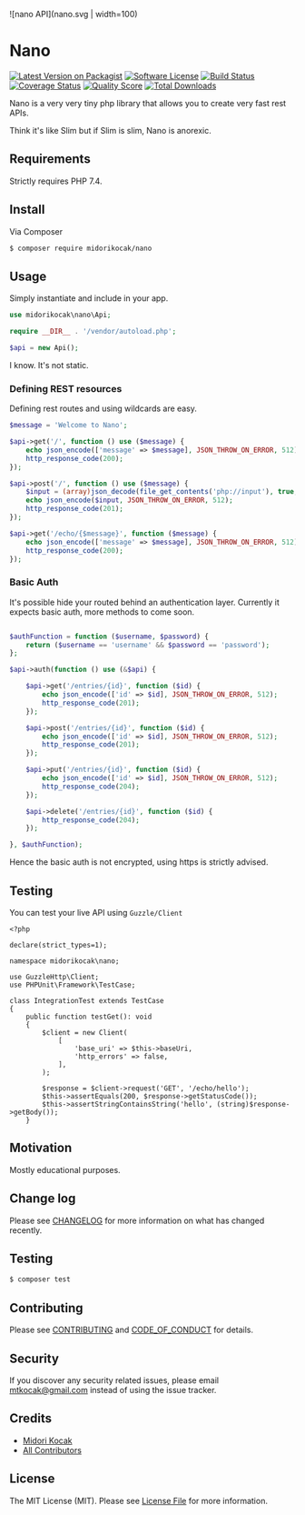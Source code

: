 ![nano API](nano.svg | width=100)
# Nano

[![Latest Version on Packagist][ico-version]][link-packagist]
[![Software License][ico-license]](LICENSE.md)
[![Build Status][ico-travis]][link-travis]
[![Coverage Status][ico-scrutinizer]][link-scrutinizer]
[![Quality Score][ico-code-quality]][link-code-quality]
[![Total Downloads][ico-downloads]][link-downloads]


Nano is a very very tiny php library that allows you to create very fast rest APIs. 

Think it's like Slim but if Slim is slim, Nano is anorexic.

## Requirements

Strictly requires PHP 7.4.

## Install

Via Composer

``` bash
$ composer require midorikocak/nano
```

## Usage

Simply instantiate and include in your app.

``` php
use midorikocak\nano\Api;

require __DIR__ . '/vendor/autoload.php';

$api = new Api();

```

I know. It's not static.

### Defining REST resources 

Defining rest routes and using wildcards are easy.

``` php
$message = 'Welcome to Nano';

$api->get('/', function () use ($message) {
    echo json_encode(['message' => $message], JSON_THROW_ON_ERROR, 512);
    http_response_code(200);
});

$api->post('/', function () use ($message) {
    $input = (array)json_decode(file_get_contents('php://input'), true, 512, JSON_THROW_ON_ERROR);
    echo json_encode($input, JSON_THROW_ON_ERROR, 512);
    http_response_code(201);
});

$api->get('/echo/{$message}', function ($message) {
    echo json_encode(['message' => $message], JSON_THROW_ON_ERROR, 512);
    http_response_code(200);
});

```

### Basic Auth

It's possible hide your routed behind an authentication layer. Currently it expects basic auth, more methods to come soon.

``` php

$authFunction = function ($username, $password) {
    return ($username == 'username' && $password == 'password');
};

$api->auth(function () use (&$api) {

    $api->get('/entries/{id}', function ($id) {
        echo json_encode(['id' => $id], JSON_THROW_ON_ERROR, 512);
        http_response_code(201);
    });

    $api->post('/entries/{id}', function ($id) {
        echo json_encode(['id' => $id], JSON_THROW_ON_ERROR, 512);
        http_response_code(201);
    });

    $api->put('/entries/{id}', function ($id) {
        echo json_encode(['id' => $id], JSON_THROW_ON_ERROR, 512);
        http_response_code(204);
    });

    $api->delete('/entries/{id}', function ($id) {
        http_response_code(204);
    });

}, $authFunction);
```

Hence the basic auth is not encrypted, using https is strictly advised.

## Testing

You can test your live API using `Guzzle/Client`

```
<?php

declare(strict_types=1);

namespace midorikocak\nano;

use GuzzleHttp\Client;
use PHPUnit\Framework\TestCase;

class IntegrationTest extends TestCase
{
    public function testGet(): void
    {
        $client = new Client(
            [
                'base_uri' => $this->baseUri,
                'http_errors' => false,
            ],
        );

        $response = $client->request('GET', '/echo/hello');
        $this->assertEquals(200, $response->getStatusCode());
        $this->assertStringContainsString('hello', (string)$response->getBody());
    }
```

## Motivation

Mostly educational purposes.

## Change log

Please see [CHANGELOG](CHANGELOG.md) for more information on what has changed recently.

## Testing

``` bash
$ composer test
```

## Contributing

Please see [CONTRIBUTING](CONTRIBUTING.md) and [CODE_OF_CONDUCT](CODE_OF_CONDUCT.md) for details.

## Security

If you discover any security related issues, please email mtkocak@gmail.com instead of using the issue tracker.

## Credits

- [Midori Kocak][link-author]
- [All Contributors][link-contributors]

## License

The MIT License (MIT). Please see [License File](LICENSE.md) for more information.

[ico-version]: https://img.shields.io/packagist/v/midorikocak/nano.svg?style=flat-square
[ico-license]: https://img.shields.io/badge/license-MIT-brightgreen.svg?style=flat-square
[ico-travis]: https://img.shields.io/travis/midorikocak/nano/master.svg?style=flat-square
[ico-scrutinizer]: https://img.shields.io/scrutinizer/coverage/g/midorikocak/nano.svg?style=flat-square
[ico-code-quality]: https://img.shields.io/scrutinizer/g/midorikocak/nano.svg?style=flat-square
[ico-downloads]: https://img.shields.io/packagist/dt/midorikocak/nano.svg?style=flat-square

[link-packagist]: https://packagist.org/packages/midorikocak/nano
[link-travis]: https://travis-ci.org/midorikocak/nano
[link-scrutinizer]: https://scrutinizer-ci.com/g/midorikocak/nano/code-structure
[link-code-quality]: https://scrutinizer-ci.com/g/midorikocak/nano
[link-downloads]: https://packagist.org/packages/midorikocak/nano
[link-author]: https://github.com/midorikocak
[link-contributors]: ../../contributors
